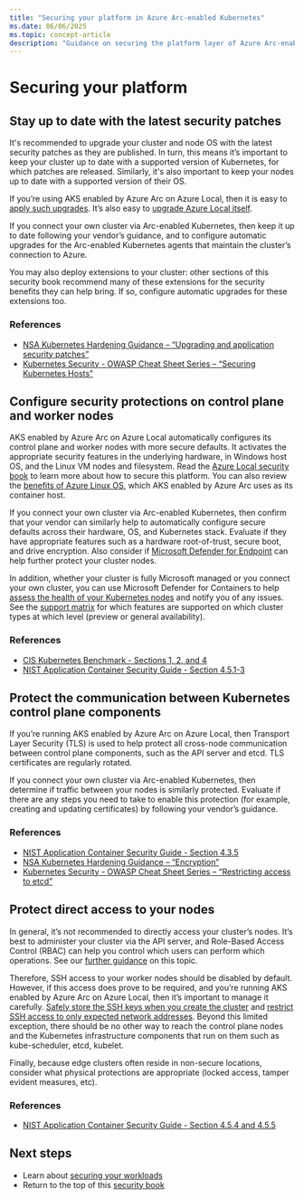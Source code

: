 ```yaml
---
title: "Securing your platform in Azure Arc-enabled Kubernetes"
ms.date: 06/06/2025
ms.topic: concept-article
description: "Guidance on securing the platform layer of Azure Arc-enabled Kubernetes clusters, including node, OS, and control plane protections."
---
```


# Securing your platform

## Stay up to date with the latest security patches

It's recommended to upgrade your cluster and node OS with the latest security patches as they are published. In turn, this means it’s important to keep your cluster up to date with a supported version of Kubernetes, for which patches are released. Similarly, it's also important to keep your nodes up to date with a supported version of their OS.

If you’re using AKS enabled by Azure Arc on Azure Local, then it is easy to [apply such upgrades](/azure/aks/aksarc/cluster-upgrade). It’s also easy to [upgrade Azure Local itself](/azure/azure-local/update/about-updates-23h2).

If you connect your own cluster via Arc-enabled Kubernetes, then keep it up to date following your vendor’s guidance, and to configure automatic upgrades for the Arc-enabled Kubernetes agents that maintain the cluster’s connection to Azure.

You may also deploy extensions to your cluster: other sections of this security book recommend many of these extensions for the security benefits they can help bring. If so, configure automatic upgrades for these extensions too.

### References
* [NSA Kubernetes Hardening Guidance – “Upgrading and application security patches”](https://media.defense.gov/2022/Aug/29/2003066362/-1/-1/0/CTR_KUBERNETES_HARDENING_GUIDANCE_1.2_20220829.PDF)
* [Kubernetes Security - OWASP Cheat Sheet Series – “Securing Kubernetes Hosts”](https://cheatsheetseries.owasp.org/cheatsheets/Kubernetes_Security_Cheat_Sheet.html)

## Configure security protections on control plane and worker nodes

AKS enabled by Azure Arc on Azure Local automatically configures its control plane and worker nodes with more secure defaults. It activates the appropriate security features in the underlying hardware, in Windows host OS, and the Linux VM nodes and filesystem. Read the [Azure Local security book](/azure/azure-local/concepts/security-features) to learn more about how to secure this platform. You can also review the [benefits of Azure Linux OS](/azure/azure-linux/intro-azure-linux#azure-linux-container-host-key-benefits), which AKS enabled by Azure Arc uses as its container host.

If you connect your own cluster via Arc-enabled Kubernetes, then confirm that your vendor can similarly help to automatically configure secure defaults across their hardware, OS, and Kubernetes stack. Evaluate if they have appropriate features such as a hardware root-of-trust, secure boot, and drive encryption. Also consider if [Microsoft Defender for Endpoint](/defender-endpoint) can help further protect your cluster nodes.

In addition, whether your cluster is fully Microsoft managed or you connect your own cluster, you can use Microsoft Defender for Containers to help [assess the health of your Kubernetes nodes](/azure/defender-for-cloud/kubernetes-nodes-va) and notify you of any issues. See the [support matrix](/azure/defender-for-cloud/support-matrix-defender-for-containers?tabs=azureva%2Carcrt%2Carcspm%2Carcnet) for which features are supported on which cluster types at which level (preview or general availability).

### References
* [CIS Kubernetes Benchmark - Sections 1, 2, and 4](https://www.cisecurity.org/benchmark/kubernetes)
* [NIST Application Container Security Guide - Section 4.5.1-3](https://csrc.nist.gov/pubs/sp/800/190/final)

## Protect the communication between Kubernetes control plane components

If you’re running AKS enabled by Azure Arc on Azure Local, then Transport Layer Security (TLS) is used to help protect all cross-node communication between control plane components, such as the API server and etcd. TLS certificates are regularly rotated.

If you connect your own cluster via Arc-enabled Kubernetes, then determine if traffic between your nodes is similarly protected. Evaluate if there are any steps you need to take to enable this protection (for example, creating and updating certificates) by following your vendor’s guidance.

### References
* [NIST Application Container Security Guide - Section 4.3.5](https://csrc.nist.gov/pubs/sp/800/190/final)
* [NSA Kubernetes Hardening Guidance – “Encryption”](https://media.defense.gov/2022/Aug/29/2003066362/-1/-1/0/CTR_KUBERNETES_HARDENING_GUIDANCE_1.2_20220829.PDF)
* [Kubernetes Security - OWASP Cheat Sheet Series – “Restricting access to etcd”](https://cheatsheetseries.owasp.org/cheatsheets/Kubernetes_Security_Cheat_Sheet.html)

## Protect direct access to your nodes

In general, it’s not recommended to directly access your cluster’s nodes. It’s best to administer your cluster via the API server, and Role-Based Access Control (RBAC) can help you control which users can perform which operations. See our [further guidance](conceptual-securing-your-operations.md#control-who-can-deploy-to-your-cluster-with-role-based-access-control-rbac) on this topic.

Therefore, SSH access to your worker nodes should be disabled by default. However, if this access does prove to be required, and you’re running AKS enabled by Azure Arc on Azure Local, then it’s important to manage it carefully. [Safely store the SSH keys when you create the cluster](/azure/aks/aksarc/configure-ssh-keys) and [restrict SSH access to only expected network addresses](/azure/aks/hybrid/restrict-ssh-access). Beyond this limited exception, there should be no other way to reach the control plane nodes and the Kubernetes infrastructure components that run on them such as kube-scheduler, etcd, kubelet.

Finally, because edge clusters often reside in non-secure locations, consider what physical protections are appropriate (locked access, tamper evident measures, etc).

### References
* [NIST Application Container Security Guide - Section 4.5.4 and 4.5.5](https://csrc.nist.gov/pubs/sp/800/190/final)

## Next steps

- Learn about [securing your workloads](conceptual-securing-your-workloads.md)
- Return to the top of this [security book](conceptual-security-book.md)